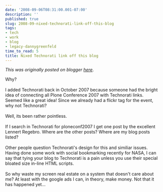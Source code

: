 ```yaml
---
date: '2008-09-06T08:31:00.001-07:00'
description: ''
published: true
slug: 2008-09-nixed-technorati-link-off-this-blog
tags:
- tech
- work
- blog
- legacy-dannygreenfeld
time_to_read: 5
title: Nixed Technorati link off this blog
---
```


*This was originally posted on blogger [here](https://dannygreenfeld.blogspot.com/2008/09/nixed-technorati-link-off-this-blog.html)*.

Why?<br /><br />I added Technorati back in October 2007 because someone had the bright idea of connecting all Plone Conference 2007 with Technorati links.  Seemed like a great idea!  Since we already had a flickr tag for the event, why not Technorati?<br /><br />Well, its been rather pointless.<br /><br />If I search in Technorati for ploneconf2007 I get one post by the excellent Lennert Regebro.  Where are the other posts?  Where are my blog posts listed?<br /><br />Other people question Technorati's design for this and similiar issues.  Having done some work with social bookmarking recently for NASA, I can say that tying your blog to Technorati is a pain unless you use their special bloated size in-line HTML scripts.<br /><br />So why waste my screen real estate on a system that doesn't care about me?  At least with the google ads I can, in theory, make money.  Not that it has happened yet...